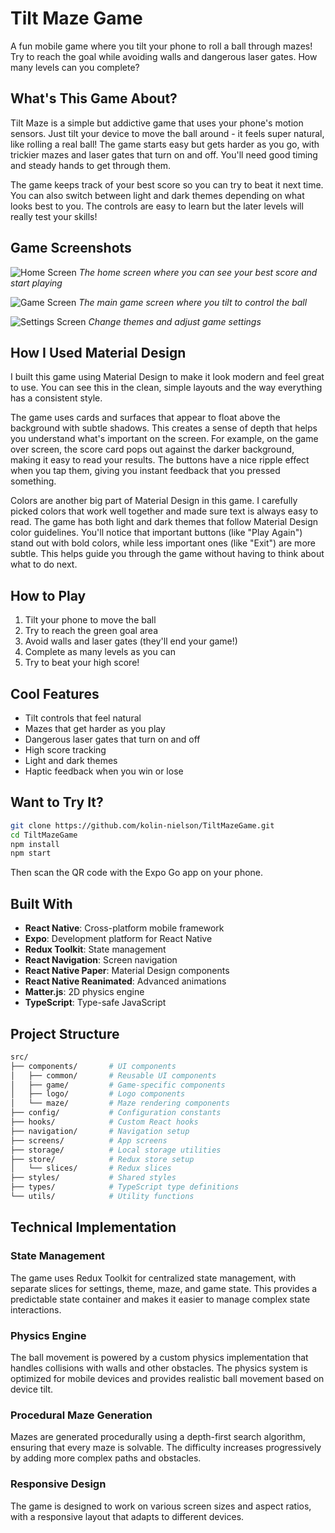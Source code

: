 # Tilt Maze Game

A fun mobile game where you tilt your phone to roll a ball through mazes! Try to reach the goal while avoiding walls and dangerous laser gates. How many levels can you complete?

## What's This Game About?

Tilt Maze is a simple but addictive game that uses your phone's motion sensors. Just tilt your device to move the ball around - it feels super natural, like rolling a real ball! The game starts easy but gets harder as you go, with trickier mazes and laser gates that turn on and off. You'll need good timing and steady hands to get through them.

The game keeps track of your best score so you can try to beat it next time. You can also switch between light and dark themes depending on what looks best to you. The controls are easy to learn but the later levels will really test your skills!

## Game Screenshots

![Home Screen](Wireframes/home.png)
*The home screen where you can see your best score and start playing*

![Game Screen](Wireframes/levelselect.png)
*The main game screen where you tilt to control the ball*

![Settings Screen](Wireframes/settings.png)
*Change themes and adjust game settings*

## How I Used Material Design

I built this game using Material Design to make it look modern and feel great to use. You can see this in the clean, simple layouts and the way everything has a consistent style.

The game uses cards and surfaces that appear to float above the background with subtle shadows. This creates a sense of depth that helps you understand what's important on the screen. For example, on the game over screen, the score card pops out against the darker background, making it easy to read your results. The buttons have a nice ripple effect when you tap them, giving you instant feedback that you pressed something.

Colors are another big part of Material Design in this game. I carefully picked colors that work well together and made sure text is always easy to read. The game has both light and dark themes that follow Material Design color guidelines. You'll notice that important buttons (like "Play Again") stand out with bold colors, while less important ones (like "Exit") are more subtle. This helps guide you through the game without having to think about what to do next.

## How to Play

1. Tilt your phone to move the ball
2. Try to reach the green goal area
3. Avoid walls and laser gates (they'll end your game!)
4. Complete as many levels as you can
5. Try to beat your high score!

## Cool Features

- Tilt controls that feel natural
- Mazes that get harder as you play
- Dangerous laser gates that turn on and off
- High score tracking
- Light and dark themes
- Haptic feedback when you win or lose

## Want to Try It?

```bash
git clone https://github.com/kolin-nielson/TiltMazeGame.git
cd TiltMazeGame
npm install
npm start
```

Then scan the QR code with the Expo Go app on your phone.

## Built With

- **React Native**: Cross-platform mobile framework
- **Expo**: Development platform for React Native
- **Redux Toolkit**: State management
- **React Navigation**: Screen navigation
- **React Native Paper**: Material Design components
- **React Native Reanimated**: Advanced animations
- **Matter.js**: 2D physics engine
- **TypeScript**: Type-safe JavaScript

## Project Structure

```bash
src/
├── components/       # UI components
│   ├── common/       # Reusable UI components
│   ├── game/         # Game-specific components
│   ├── logo/         # Logo components
│   └── maze/         # Maze rendering components
├── config/           # Configuration constants
├── hooks/            # Custom React hooks
├── navigation/       # Navigation setup
├── screens/          # App screens
├── storage/          # Local storage utilities
├── store/            # Redux store setup
│   └── slices/       # Redux slices
├── styles/           # Shared styles
├── types/            # TypeScript type definitions
└── utils/            # Utility functions
```

## Technical Implementation

### State Management

The game uses Redux Toolkit for centralized state management, with separate slices for settings, theme, maze, and game state. This provides a predictable state container and makes it easier to manage complex state interactions.

### Physics Engine

The ball movement is powered by a custom physics implementation that handles collisions with walls and other obstacles. The physics system is optimized for mobile devices and provides realistic ball movement based on device tilt.

### Procedural Maze Generation

Mazes are generated procedurally using a depth-first search algorithm, ensuring that every maze is solvable. The difficulty increases progressively by adding more complex paths and obstacles.

### Responsive Design

The game is designed to work on various screen sizes and aspect ratios, with a responsive layout that adapts to different devices.
